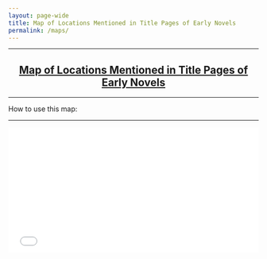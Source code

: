 ```yaml
---
layout: page-wide
title: Map of Locations Mentioned in Title Pages of Early Novels
permalink: /maps/
---
```


<hr>
<h2 align="center"><a href="https://arcg.is/1XuzzH" target="blank" font color="blue">Map of Locations Mentioned in Title Pages of Early Novels</a></h2>
<hr>
<p>How to use this map:</p>
<hr>
<style>.embed-container {position: relative; padding-bottom: 50%; height: 0; max-width: 100%;} .embed-container iframe, .embed-container object, .embed-container iframe{position: absolute; top: 0; left: 0; width: 100%; height: 100%;} small{position: absolute; z-index: 40; bottom: 0; margin-bottom: -15px;}</style><div class="embed-container"><iframe width="500" height="400" frameborder="0" scrolling="no" marginheight="0" marginwidth="0" title="Early Novels Title Locations 2019" src="//upenn.maps.arcgis.com/apps/Embed/index.html?webmap=bea6dcadf7f74ea199b1328d7a17a095&extent=-101.5526,-18.0064,-15.3319,22.3232&home=true&zoom=true&previewImage=false&scale=true&details=true&legendlayers=true&active_panel=legend&disable_scroll=true&theme=light"></iframe></div>
